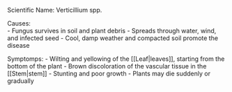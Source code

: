 
Scientific Name: Verticillium spp.

Causes:  
	-   Fungus survives in soil and plant debris
	-   Spreads through water, wind, and infected seed
	-   Cool, damp weather and compacted soil promote the disease

Symptomps:
	-   Wilting and yellowing of the [[Leaf|leaves]], starting from the bottom of the plant
	-   Brown discoloration of the vascular tissue in the [[Stem|stem]]
	-   Stunting and poor growth
	-   Plants may die suddenly or gradually
